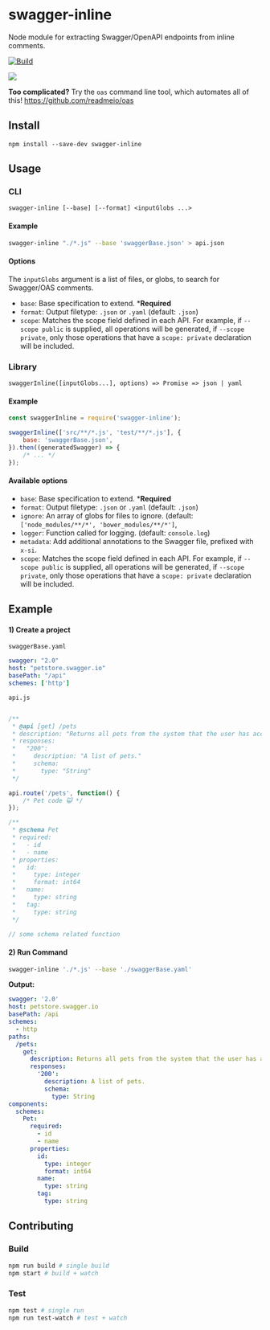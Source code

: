 # swagger-inline

Node module for extracting Swagger/OpenAPI endpoints from inline comments.

[![Build](https://github.com/readmeio/swagger-inline/workflows/Node%20CI/badge.svg)](https://github.com/readmeio/swagger-inline)

[![](https://d3vv6lp55qjaqc.cloudfront.net/items/1M3C3j0I0s0j3T362344/Untitled-2.png)](https://readme.io)

**Too complicated?** Try the `oas` command line tool, which automates all of this! https://github.com/readmeio/oas

## Install

```
npm install --save-dev swagger-inline
```

## Usage

### CLI
```
swagger-inline [--base] [--format] <inputGlobs ...>
```

#### Example

```bash
swagger-inline "./*.js" --base 'swaggerBase.json' > api.json
```

#### Options
The `inputGlobs` argument is a list of files, or globs, to search for Swagger/OAS comments.

- `base`: Base specification to extend. ***Required**
- `format`: Output filetype: `.json` or `.yaml` (default: `.json`)
- `scope`: Matches the scope field defined in each API. For example, if `--scope public` is supplied, all operations will be generated, if `--scope private`, only those operations that have a `scope: private` declaration will be included.

### Library

```
swaggerInline([inputGlobs...], options) => Promise => json | yaml
```

#### Example

```js
const swaggerInline = require('swagger-inline');

swaggerInline(['src/**/*.js', 'test/**/*.js'], {
    base: 'swaggerBase.json',
}).then((generatedSwagger) => {
    /* ... */
});
```

#### Available options
- `base`: Base specification to extend. ***Required**
- `format`: Output filetype: `.json` or `.yaml` (default: `.json`)
- `ignore`: An array of globs for files to ignore. (default: `['node_modules/**/*', 'bower_modules/**/*']`,
- `logger`: Function called for logging. (default: `console.log`)
- `metadata`: Add additional annotations to the Swagger file, prefixed with `x-si`.
- `scope`: Matches the scope field defined in each API. For example, if `--scope public` is supplied, all operations will be generated, if `--scope private`, only those operations that have a `scope: private` declaration will be included.

## Example

#### 1) Create a project

`swaggerBase.yaml`

```yaml
swagger: "2.0"
host: "petstore.swagger.io"
basePath: "/api"
schemes: ['http']
 ```

`api.js`

```js

/**
 * @api [get] /pets
 * description: "Returns all pets from the system that the user has access to"
 * responses:
 *   "200":
 *     description: "A list of pets."
 *     schema:
 *       type: "String"
 */

api.route('/pets', function() {
    /* Pet code 😺 */
});

/**
 * @schema Pet
 * required:
 *   - id
 *   - name
 * properties:
 *   id:
 *     type: integer
 *     format: int64
 *   name:
 *     type: string
 *   tag:
 *     type: string
 */

// some schema related function

```

#### 2) Run Command

```bash
swagger-inline './*.js' --base './swaggerBase.yaml'
```

**Output:**

```yaml
swagger: '2.0'
host: petstore.swagger.io
basePath: /api
schemes:
  - http
paths:
  /pets:
    get:
      description: Returns all pets from the system that the user has access to
      responses:
        '200':
          description: A list of pets.
          schema:
            type: String
components:
  schemes:
    Pet:
      required:
        - id
        - name
      properties:
        id:
          type: integer
          format: int64
        name:
          type: string
        tag:
          type: string
```

## Contributing
### Build
```bash
npm run build # single build
npm start # build + watch
```

### Test

```bash
npm test # single run
npm run test-watch # test + watch
```
